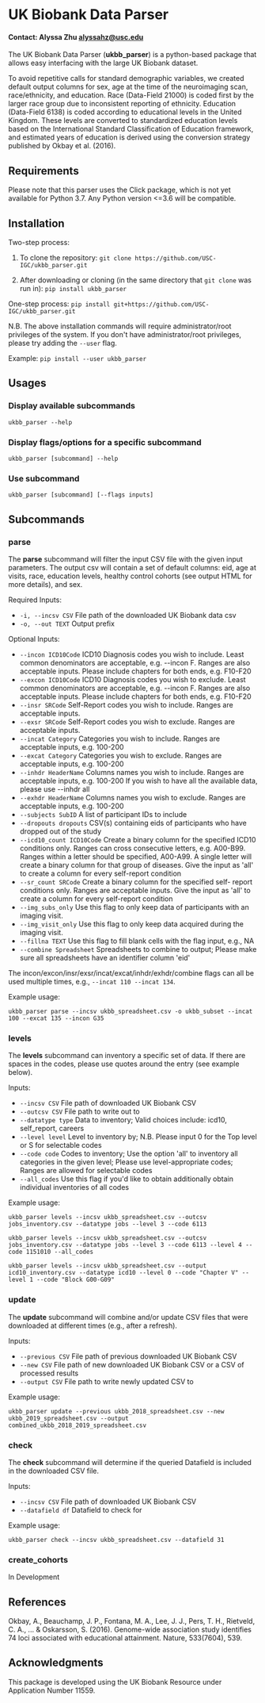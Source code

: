 # UK Biobank Data Parser
#### Contact: Alyssa Zhu <alyssahz@usc.edu>

The UK Biobank Data Parser (**ukbb_parser**) is a python-based package that allows easy interfacing with the large UK Biobank dataset.

To avoid repetitive calls for standard demographic variables, we created default output columns for sex, age at the time of the neuroimaging scan, race/ethnicity, and education. Race (Data-Field 21000) is coded first by the larger race group due to inconsistent reporting of ethnicity. Education (Data-Field 6138) is coded according to educational levels in the United Kingdom. These levels are converted to standardized education levels based on the International Standard Classification of Education framework, and estimated years of education is derived using the conversion strategy published by Okbay et al. (2016).

## Requirements

Please note that this parser uses the Click package, which is not yet available for Python 3.7. Any Python version <=3.6 will be compatible.

## Installation 

Two-step process:
1. To clone the repository:
`git clone https://github.com/USC-IGC/ukbb_parser.git`

2. After downloading or cloning (in the same directory that `git clone` was run in):
`pip install ukbb_parser`

One-step process:
`pip install git+https://github.com/USC-IGC/ukbb_parser.git`

N.B. The above installation commands will require administrator/root privileges of the system. If you don't have administrator/root privileges, please try adding the `--user` flag.

Example:
`pip install --user ukbb_parser`

## Usages

### Display available subcommands
`ukbb_parser --help`

### Display flags/options for a specific subcommand
`ukbb_parser [subcommand] --help`

### Use subcommand
`ukbb_parser [subcommand] [--flags inputs]`

## Subcommands

### parse

The **parse** subcommand will filter the input CSV file with the given input parameters.
The output csv will contain a set of default columns: eid, age at visits, race, education levels, healthy control cohorts (see output HTML for more details), and sex. 

Required Inputs:
* `-i, --incsv CSV`          File path of the downloaded UK Biobank data csv
* `-o, --out TEXT`           Output prefix

Optional Inputs:
* `--incon ICD10Code`        ICD10 Diagnosis codes you wish to include. Least 
                           common denominators are acceptable, e.g. --incon F. 
                           Ranges are also acceptable inputs. Please include 
                           chapters for both ends, e.g. F10-F20
* `--excon ICD10Code`        ICD10 Diagnosis codes you wish to exclude. Least 
                           common denominators are acceptable, e.g. --incon F. 
                           Ranges are also acceptable inputs. Please include 
                           chapters for both ends, e.g. F10-F20
* `--insr SRCode`            Self-Report codes you wish to include. Ranges are
                           acceptable inputs.
* `--exsr SRCode`            Self-Report codes you wish to exclude. Ranges are
                           acceptable inputs.
* `--incat Category`         Categories you wish to include. Ranges are
                           acceptable inputs, e.g. 100-200
* `--excat Category`         Categories you wish to exclude. Ranges are
                           acceptable inputs, e.g. 100-200
* `--inhdr HeaderName`       Columns names you wish to include. Ranges are
                           acceptable inputs, e.g. 100-200
                           If you wish to have
                           all the available data, please use --inhdr all
* `--exhdr HeaderName`       Columns names you wish to exclude. Ranges are
                           acceptable inputs, e.g. 100-200
* `--subjects SubID`         A list of participant IDs to include
* `--dropouts dropouts`      CSV(s) containing eids of participants who have
                           dropped out of the study
* `--icd10_count ICD10Code`  Create a binary column for the specified ICD10
                           conditions only. Ranges can cross consecutive
                           letters, e.g. A00-B99. Ranges within a letter
                           should be specified, A00-A99. A single letter will
                           create a binary column for that group of diseases.
                           Give the input as 'all' to create a column for
                           every self-report condition
* `--sr_count SRCode`        Create a binary column for the specified self-
                           report conditions only. Ranges are acceptable
                           inputs. Give the input as 'all' to create a column
                           for every self-report condition
* `--img_subs_only`          Use this flag to only keep data of participants
                           with an imaging visit.
* `--img_visit_only`         Use this flag to only keep data acquired during the
                           imaging visit.
* `--fillna TEXT`            Use this flag to fill blank cells with the flag
                           input, e.g., NA
* `--combine Spreadsheet`    Spreadsheets to combine to output; Please make sure
                           all spreadsheets have an identifier column 'eid'

The incon/excon/insr/exsr/incat/excat/inhdr/exhdr/combine flags can all be used multiple times, e.g., `--incat 110 --incat 134`.

Example usage:
 
`ukbb_parser parse --incsv ukbb_spreadsheet.csv -o ukbb_subset --incat 100 --excat 135 --incon G35`

### levels

The **levels** subcommand can inventory a specific set of data. If there are spaces in the codes, please use quotes around the entry (see example below).

Inputs:
* `--incsv CSV`      File path of downloaded UK Biobank CSV
* `--outcsv CSV`     File path to write out to
* `--datatype type`  Data to inventory; Valid choices include: icd10,
                    self_report, careers
* `--level level`    Level to inventory by; N.B. Please input 0 for the Top
                    level or S for selectable codes
* `--code code`      Codes to inventory; Use the option 'all' to inventory all
                    categories in the given level; Please use level-appropriate
                    codes; Ranges are allowed for selectable codes
* `--all_codes`      Use this flag if you'd like to obtain additionally obtain
                   individual inventories of all codes

Example usage:

`ukbb_parser levels --incsv ukbb_spreadsheet.csv --outcsv jobs_inventory.csv --datatype jobs --level 3 --code 6113`

`ukbb_parser levels --incsv ukbb_spreadsheet.csv --outcsv jobs_inventory.csv --datatype jobs --level 3 --code 6113 --level 4 --code 1151010 --all_codes`

`ukbb_parser levels --incsv ukbb_spreadsheet.csv --output icd10_inventory.csv --datatype icd10 --level 0 --code "Chapter V" --level 1 --code "Block G00-G09"`

### update

The **update** subcommand will combine and/or update CSV files that were downloaded at different times (e.g., after a refresh).

Inputs:
* `--previous CSV`  File path of previous downloaded UK Biobank CSV
* `--new CSV`       File path of new downloaded UK Biobank CSV or a CSV of processed results
* `--output CSV`    File path to write newly updated CSV to

Example usage:

`ukbb_parser update --previous ukbb_2018_spreadsheet.csv --new ukbb_2019_spreadsheet.csv --output combined_ukbb_2018_2019_spreadsheet.csv`

### check

The **check** subcommand will determine if the queried Datafield is included in the downloaded CSV file.

Inputs:
* `--incsv CSV`     File path of downloaded UK Biobank CSV
* `--datafield df`  Datafield to check for

Example usage:

`ukbb_parser check --incsv ukbb_spreadsheet.csv --datafield 31`

### create_cohorts

In Development

## References 

Okbay, A., Beauchamp, J. P., Fontana, M. A., Lee, J. J., Pers, T. H., Rietveld, C. A., ... & Oskarsson, S. (2016). Genome-wide association study identifies 74 loci associated with educational attainment. Nature, 533(7604), 539.

## Acknowledgments 

This package is developed using the UK Biobank Resource under Application Number 11559.
